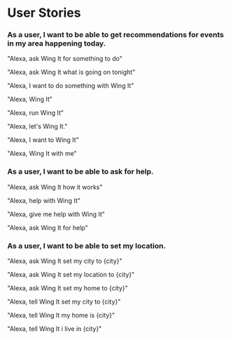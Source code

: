 # User Stories

### As a user, I want to be able to get recommendations for events in my area happening today.

"Alexa, ask Wing It for something to do"

"Alexa, ask Wing It what is going on tonight"

"Alexa, I want to do something with Wing It"

"Alexa, Wing It"

"Alexa, run Wing It"

"Alexa, let's Wing It."

"Alexa, I want to Wing It"

"Alexa, Wing It with me"

### As a user, I want to be able to ask for help.

"Alexa, ask Wing It how it works"

"Alexa, help with Wing It"

"Alexa, give me help with Wing It"

"Alexa, ask Wing It for help"

### As a user, I want to be able to set my location.

"Alexa, ask Wing It set my city to {city}"

"Alexa, ask Wing It set my location to {city}"

"Alexa, ask Wing It set my home to {city}"

"Alexa, tell Wing It set my city to {city}"

"Alexa, tell Wing It my home is {city}"

"Alexa, tell Wing It i live in {city}"



